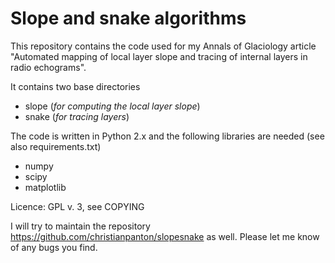 Slope and snake algorithms
==========================

This repository contains the code used for my Annals of Glaciology article "Automated mapping of local layer slope and tracing of internal layers in radio echograms".

It contains two base directories
* slope (*for computing the local layer slope*)
* snake (*for tracing layers*)

The code is written in Python 2.x and the following libraries are needed (see also requirements.txt)
* numpy
* scipy
* matplotlib

Licence: GPL v. 3, see COPYING

I will try to maintain the repository https://github.com/christianpanton/slopesnake as well.
Please let me know of any bugs you find.